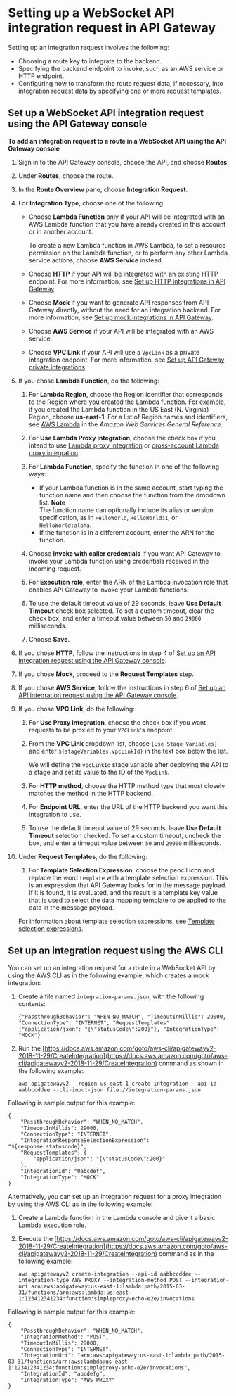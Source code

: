 # Setting up a WebSocket API integration request in API Gateway<a name="apigateway-websocket-api-integration-requests"></a>

Setting up an integration request involves the following:
+ Choosing a route key to integrate to the backend\.
+ Specifying the backend endpoint to invoke, such as an AWS service or HTTP endpoint\.
+ Configuring how to transform the route request data, if necessary, into integration request data by specifying one or more request templates\.

## Set up a WebSocket API integration request using the API Gateway console<a name="apigateway-websocket-api-integration-request-using-console"></a>

**To add an integration request to a route in a WebSocket API using the API Gateway console**

1. Sign in to the API Gateway console, choose the API, and choose **Routes**\.

1. Under **Routes**, choose the route\.

1. In the **Route Overview** pane, choose **Integration Request**\.

1. For **Integration Type**, choose one of the following:
   + Choose **Lambda Function** only if your API will be integrated with an AWS Lambda function that you have already created in this account or in another account\.

     To create a new Lambda function in AWS Lambda, to set a resource permission on the Lambda function, or to perform any other Lambda service actions, choose **AWS Service** instead\.
   + Choose **HTTP** if your API will be integrated with an existing HTTP endpoint\. For more information, see [Set up HTTP integrations in API Gateway](setup-http-integrations.md)\.
   + Choose **Mock** if you want to generate API responses from API Gateway directly, without the need for an integration backend\. For more information, see [Set up mock integrations in API Gateway](how-to-mock-integration.md)\.
   + Choose **AWS Service** if your API will be integrated with an AWS service\.
   + Choose **VPC Link** if your API will use a `VpcLink` as a private integration endpoint\. For more information, see [Set up API Gateway private integrations](set-up-private-integration.md)\.

1. If you chose **Lambda Function**, do the following:

   1. For **Lambda Region**, choose the Region identifier that corresponds to the Region where you created the Lambda function\. For example, if you created the Lambda function in the US East \(N\. Virginia\) Region, choose **us\-east\-1**\. For a list of Region names and identifiers, see [AWS Lambda](https://docs.aws.amazon.com/general/latest/gr/rande.html#lambda_region) in the *Amazon Web Services General Reference*\.

   1. For **Use Lambda Proxy integration**, choose the check box if you intend to use [Lambda proxy integration](set-up-lambda-proxy-integrations.md#api-gateway-create-api-as-simple-proxy) or [cross\-account Lambda proxy integration](apigateway-cross-account-lambda-integrations.md)\.

   1. For **Lambda Function**, specify the function in one of the following ways:
      + If your Lambda function is in the same account, start typing the function name and then choose the function from the dropdown list\.
**Note**  
The function name can optionally include its alias or version specification, as in `HelloWorld`, `HelloWorld:1`, or `HelloWorld:alpha`\.
      + If the function is in a different account, enter the ARN for the function\.

   1. Choose **Invoke with caller credentials** if you want API Gateway to invoke your Lambda function using credentials received in the incoming request\.

   1. For **Execution role**, enter the ARN of the Lambda invocation role that enables API Gateway to invoke your Lambda functions\.

   1. To use the default timeout value of 29 seconds, leave **Use Default Timeout** check box selected\. To set a custom timeout, clear the check box, and enter a timeout value between `50` and `29000` milliseconds\.

   1. Choose **Save**\.

1. If you chose **HTTP**, follow the instructions in step 4 of [Set up an API integration request using the API Gateway console](how-to-method-settings-console.md)\.

1. If you chose **Mock**, proceed to the **Request Templates** step\.

1. If you chose **AWS Service**, follow the instructions in step 6 of [Set up an API integration request using the API Gateway console](how-to-method-settings-console.md)\.

1. If you chose **VPC Link**, do the following:

   1. For **Use Proxy integration**, choose the check box if you want requests to be proxied to your `VPCLink`'s endpoint\.

   1. From the **VPC Link** dropdown list, choose `[Use Stage Variables]` and enter `${stageVariables.vpcLinkId}` in the text box below the list\.

      We will define the `vpcLinkId` stage variable after deploying the API to a stage and set its value to the ID of the `VpcLink`\.

   1. For **HTTP method**, choose the HTTP method type that most closely matches the method in the HTTP backend\.

   1. For **Endpoint URL**, enter the URL of the HTTP backend you want this integration to use\.

   1. To use the default timeout value of 29 seconds, leave **Use Default Timeout** selection checked\. To set a custom timeout, uncheck the box, and enter a timeout value between `50` and `29000` milliseconds\.

1. Under **Request Templates**, do the following:

   1. For **Template Selection Expression**, choose the pencil icon and replace the word `template` with a template selection expression\. This is an expression that API Gateway looks for in the message payload\. If it is found, it is evaluated, and the result is a template key value that is used to select the data mapping template to be applied to the data in the message payload\.

     For information about template selection expressions, see [Template selection expressions](websocket-api-data-transformations.md#apigateway-websocket-api-template-selection-expressions)\.

## Set up an integration request using the AWS CLI<a name="apigateway-websocket-api-integration-request-using-awscli"></a>

You can set up an integration request for a route in a WebSocket API by using the AWS CLI as in the following example, which creates a mock integration:

1. Create a file named `integration-params.json`, with the following contents:

   ```
   {"PassthroughBehavior": "WHEN_NO_MATCH", "TimeoutInMillis": 29000, "ConnectionType": "INTERNET", "RequestTemplates": {"application/json": "{\"statusCode\":200}"}, "IntegrationType": "MOCK"}
   ```

1. Run the [https://docs.aws.amazon.com/goto/aws-cli/apigatewayv2-2018-11-29/CreateIntegration](https://docs.aws.amazon.com/goto/aws-cli/apigatewayv2-2018-11-29/CreateIntegration) command as shown in the following example:

   ```
   aws apigatewayv2 --region us-east-1 create-integration --api-id aabbccddee --cli-input-json file://integration-params.json
   ```

Following is sample output for this example:

```
{
    "PassthroughBehavior": "WHEN_NO_MATCH",
    "TimeoutInMillis": 29000,
    "ConnectionType": "INTERNET",
    "IntegrationResponseSelectionExpression": "${response.statuscode}",
    "RequestTemplates": {
        "application/json": "{\"statusCode\":200}"
    },
    "IntegrationId": "0abcdef",
    "IntegrationType": "MOCK"
}
```

Alternatively, you can set up an integration request for a proxy integration by using the AWS CLI as in the following example:

1. Create a Lambda function in the Lambda console and give it a basic Lambda execution role\.

1. Execute the [https://docs.aws.amazon.com/goto/aws-cli/apigatewayv2-2018-11-29/CreateIntegration](https://docs.aws.amazon.com/goto/aws-cli/apigatewayv2-2018-11-29/CreateIntegration) command as in the following example:

   ```
   aws apigatewayv2 create-integration --api-id aabbccddee --integration-type AWS_PROXY --integration-method POST --integration-uri arn:aws:apigateway:us-east-1:lambda:path/2015-03-31/functions/arn:aws:lambda:us-east-1:123412341234:function:simpleproxy-echo-e2e/invocations
   ```

Following is sample output for this example:

```
{
    "PassthroughBehavior": "WHEN_NO_MATCH",
    "IntegrationMethod": "POST",
    "TimeoutInMillis": 29000,
    "ConnectionType": "INTERNET",
    "IntegrationUri": "arn:aws:apigateway:us-east-1:lambda:path/2015-03-31/functions/arn:aws:lambda:us-east-1:123412341234:function:simpleproxy-echo-e2e/invocations",
    "IntegrationId": "abcdefg",
    "IntegrationType": "AWS_PROXY"
}
```